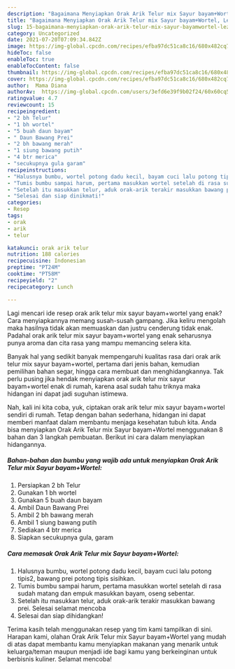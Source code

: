 ```yaml
---
description: "Bagaimana Menyiapkan Orak Arik Telur mix Sayur bayam+Wortel, Lezat"
title: "Bagaimana Menyiapkan Orak Arik Telur mix Sayur bayam+Wortel, Lezat"
slug: 15-bagaimana-menyiapkan-orak-arik-telur-mix-sayur-bayamwortel-lezat
category: Uncategorized
date: 2021-07-20T07:09:34.842Z
image: https://img-global.cpcdn.com/recipes/efba97dc51ca8c16/680x482cq70/orak-arik-telur-mix-sayur-bayamwortel-foto-resep-utama.jpg
hideToc: false
enableToc: true
enableTocContent: false
thumbnail: https://img-global.cpcdn.com/recipes/efba97dc51ca8c16/680x482cq70/orak-arik-telur-mix-sayur-bayamwortel-foto-resep-utama.jpg
cover: https://img-global.cpcdn.com/recipes/efba97dc51ca8c16/680x482cq70/orak-arik-telur-mix-sayur-bayamwortel-foto-resep-utama.jpg
author:  Mama Diana
authorAv:  https://img-global.cpcdn.com/users/3efd6e39f9b02f24/60x60cq50/avatar.jpg
ratingvalue: 4.7
reviewcount: 15
recipeingredient:
- "2 bh Telur"
- "1 bh wortel"
- "5 buah daun bayam"
- " Daun Bawang Prei"
- "2 bh bawang merah"
- "1 siung bawang putih"
- "4 btr merica"
- "secukupnya gula garam"
recipeinstructions:
- "Halusnya bumbu, wortel potong dadu kecil, bayam cuci lalu potong tipis2, bawang prei potong tipis sisihkan."
- "Tumis bumbu sampai harum, pertama masukkan wortel setelah di rasa sudah matang dan empuk masukkan bayam, oseng sebentar."
- "Setelah itu masukkan telur, aduk orak-arik terakir masukkan bawang prei. Selesai selamat mencoba"
- "Selesai dan siap dinikmati!"
categories:
- Resep
tags:
- orak
- arik
- telur

katakunci: orak arik telur 
nutrition: 188 calories
recipecuisine: Indonesian
preptime: "PT24M"
cooktime: "PT58M"
recipeyield: "2"
recipecategory: Lunch

---
```



Lagi mencari ide resep orak arik telur mix sayur bayam+wortel yang enak? Cara menyiapkannya memang susah-susah gampang. Jika keliru mengolah maka hasilnya tidak akan memuaskan dan justru cenderung tidak enak. Padahal orak arik telur mix sayur bayam+wortel yang enak seharusnya punya aroma dan cita rasa yang mampu memancing selera kita.


Banyak hal yang sedikit banyak mempengaruhi kualitas rasa dari orak arik telur mix sayur bayam+wortel, pertama dari jenis bahan, kemudian pemilihan bahan segar, hingga cara membuat dan menghidangkannya. Tak perlu pusing jika hendak menyiapkan orak arik telur mix sayur bayam+wortel enak di rumah, karena asal sudah tahu triknya maka hidangan ini dapat jadi suguhan istimewa.




Nah, kali ini kita coba, yuk, ciptakan orak arik telur mix sayur bayam+wortel sendiri di rumah. Tetap dengan bahan sederhana, hidangan ini dapat memberi manfaat dalam membantu menjaga kesehatan tubuh kita. Anda bisa menyiapkan Orak Arik Telur mix Sayur bayam+Wortel menggunakan 8 bahan dan 3 langkah pembuatan. Berikut ini cara dalam menyiapkan hidangannya.

<!--inarticleads1-->

##### Bahan-bahan dan bumbu yang wajib ada untuk menyiapkan Orak Arik Telur mix Sayur bayam+Wortel:

1. Persiapkan 2 bh Telur
1. Gunakan 1 bh wortel
1. Gunakan 5 buah daun bayam
1. Ambil  Daun Bawang Prei
1. Ambil 2 bh bawang merah
1. Ambil 1 siung bawang putih
1. Sediakan 4 btr merica
1. Siapkan secukupnya gula, garam




<!--inarticleads2-->

##### Cara memasak Orak Arik Telur mix Sayur bayam+Wortel:

1. Halusnya bumbu, wortel potong dadu kecil, bayam cuci lalu potong tipis2, bawang prei potong tipis sisihkan.
1. Tumis bumbu sampai harum, pertama masukkan wortel setelah di rasa sudah matang dan empuk masukkan bayam, oseng sebentar.
1. Setelah itu masukkan telur, aduk orak-arik terakir masukkan bawang prei. Selesai selamat mencoba
1. Selesai dan siap dihidangkan!



Terima kasih telah menggunakan resep yang tim kami tampilkan di sini. Harapan kami, olahan Orak Arik Telur mix Sayur bayam+Wortel yang mudah di atas dapat membantu kamu menyiapkan makanan yang menarik untuk keluarga/teman maupun menjadi ide bagi kamu yang berkeinginan untuk berbisnis kuliner. Selamat mencoba!
